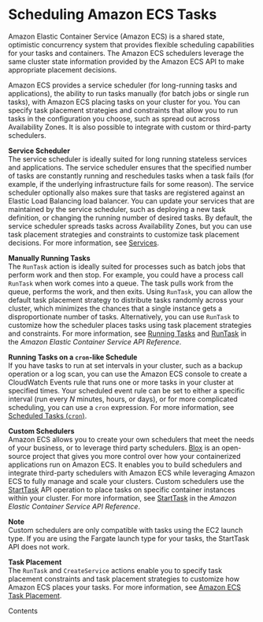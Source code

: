 # Scheduling Amazon ECS Tasks<a name="scheduling_tasks"></a>

Amazon Elastic Container Service \(Amazon ECS\) is a shared state, optimistic concurrency system that provides flexible scheduling capabilities for your tasks and containers\. The Amazon ECS schedulers leverage the same cluster state information provided by the Amazon ECS API to make appropriate placement decisions\.

Amazon ECS provides a service scheduler \(for long\-running tasks and applications\), the ability to run tasks manually \(for batch jobs or single run tasks\), with Amazon ECS placing tasks on your cluster for you\. You can specify task placement strategies and constraints that allow you to run tasks in the configuration you choose, such as spread out across Availability Zones\. It is also possible to integrate with custom or third\-party schedulers\.

**Service Scheduler**  
The service scheduler is ideally suited for long running stateless services and applications\. The service scheduler ensures that the specified number of tasks are constantly running and reschedules tasks when a task fails \(for example, if the underlying infrastructure fails for some reason\)\. The service scheduler optionally also makes sure that tasks are registered against an Elastic Load Balancing load balancer\. You can update your services that are maintained by the service scheduler, such as deploying a new task definition, or changing the running number of desired tasks\. By default, the service scheduler spreads tasks across Availability Zones, but you can use task placement strategies and constraints to customize task placement decisions\. For more information, see [Services](ecs_services.md)\.

**Manually Running Tasks**  
The `RunTask` action is ideally suited for processes such as batch jobs that perform work and then stop\. For example, you could have a process call `RunTask` when work comes into a queue\. The task pulls work from the queue, performs the work, and then exits\. Using `RunTask`, you can allow the default task placement strategy to distribute tasks randomly across your cluster, which minimizes the chances that a single instance gets a disproportionate number of tasks\. Alternatively, you can use `RunTask` to customize how the scheduler places tasks using task placement strategies and constraints\. For more information, see [Running Tasks](ecs_run_task.md) and [RunTask](http://docs.aws.amazon.com/AmazonECS/latest/APIReference//API_RunTask.html) in the *Amazon Elastic Container Service API Reference*\.

**Running Tasks on a `cron`\-like Schedule**  
If you have tasks to run at set intervals in your cluster, such as a backup operation or a log scan, you can use the Amazon ECS console to create a CloudWatch Events rule that runs one or more tasks in your cluster at specified times\. Your scheduled event rule can be set to either a specific interval \(run every *N* minutes, hours, or days\), or for more complicated scheduling, you can use a `cron` expression\. For more information, see [Scheduled Tasks \(`cron`\)](scheduled_tasks.md)\.

**Custom Schedulers**  
Amazon ECS allows you to create your own schedulers that meet the needs of your business, or to leverage third party schedulers\. [Blox](https://blox.github.io/) is an open\- source project that gives you more control over how your containerized applications run on Amazon ECS\. It enables you to build schedulers and integrate third\-party schedulers with Amazon ECS while leveraging Amazon ECS to fully manage and scale your clusters\. Custom schedulers use the [StartTask](http://docs.aws.amazon.com/AmazonECS/latest/APIReference//API_StartTask.html) API operation to place tasks on specific container instances within your cluster\. For more information, see [StartTask](http://docs.aws.amazon.com/AmazonECS/latest/APIReference//API_StartTask.html) in the *Amazon Elastic Container Service API Reference*\.

**Note**  
Custom schedulers are only compatible with tasks using the EC2 launch type\. If you are using the Fargate launch type for your tasks, the StartTask API does not work\.

**Task Placement**  
The `RunTask` and `CreateService` actions enable you to specify task placement constraints and task placement strategies to customize how Amazon ECS places your tasks\. For more information, see [Amazon ECS Task Placement](task-placement.md)\.

Contents